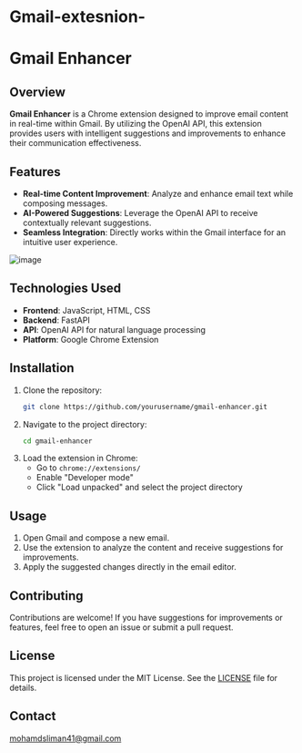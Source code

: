 # Gmail-extesnion-



# Gmail Enhancer

## Overview

**Gmail Enhancer** is a Chrome extension designed to improve email content in real-time within Gmail. By utilizing the OpenAI API, this extension provides users with intelligent suggestions and improvements to enhance their communication effectiveness.

## Features

- **Real-time Content Improvement**: Analyze and enhance email text while composing messages.
- **AI-Powered Suggestions**: Leverage the OpenAI API to receive contextually relevant suggestions.
- **Seamless Integration**: Directly works within the Gmail interface for an intuitive user experience.

![image](https://github.com/user-attachments/assets/d5ea5e53-e0e5-4c5a-9962-62cd6da836f5)


## Technologies Used

- **Frontend**: JavaScript, HTML, CSS
- **Backend**: FastAPI
- **API**: OpenAI API for natural language processing
- **Platform**: Google Chrome Extension

## Installation

1. Clone the repository:
   ```bash
   git clone https://github.com/yourusername/gmail-enhancer.git
   ```
2. Navigate to the project directory:
   ```bash
   cd gmail-enhancer
   ```
3. Load the extension in Chrome:
   - Go to `chrome://extensions/`
   - Enable "Developer mode"
   - Click "Load unpacked" and select the project directory

## Usage

1. Open Gmail and compose a new email.
2. Use the extension to analyze the content and receive suggestions for improvements.
3. Apply the suggested changes directly in the email editor.

## Contributing

Contributions are welcome! If you have suggestions for improvements or features, feel free to open an issue or submit a pull request.

## License

This project is licensed under the MIT License. See the [LICENSE](LICENSE) file for details.

## Contact

mohamdsliman41@gmail.com







